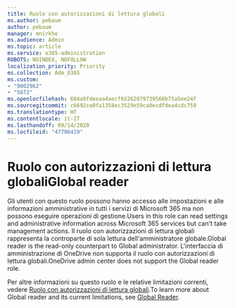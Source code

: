 ```yaml
---
title: Ruolo con autorizzazioni di lettura globali
ms.author: pebaum
author: pebaum
manager: mnirkhe
ms.audience: Admin
ms.topic: article
ms.service: o365-administration
ROBOTS: NOINDEX, NOFOLLOW
localization_priority: Priority
ms.collection: Adm_O365
ms.custom:
- "9002962"
- "5672"
ms.openlocfilehash: 684a9fdeeaa4aecf02262079739568b75a5ee24f
ms.sourcegitcommit: c6692ce0fa1358ec3529e59ca0ecdfdea4cdc759
ms.translationtype: HT
ms.contentlocale: it-IT
ms.lasthandoff: 09/14/2020
ms.locfileid: "47706419"
---
```

# <a name="global-reader"></a><span data-ttu-id="2e4ed-102">Ruolo con autorizzazioni di lettura globali</span><span class="sxs-lookup"><span data-stu-id="2e4ed-102">Global reader</span></span>

<span data-ttu-id="2e4ed-103">Gli utenti con questo ruolo possono hanno accesso alle impostazioni e alle informazioni amministrative in tutti i servizi di Microsoft 365 ma non possono eseguire operazioni di gestione.</span><span class="sxs-lookup"><span data-stu-id="2e4ed-103">Users in this role can read settings and administrative information across Microsoft 365 services but can't take management actions.</span></span> <span data-ttu-id="2e4ed-104">Il ruolo con autorizzazioni di lettura globali rappresenta la controparte di sola lettura dell'amministratore globale.</span><span class="sxs-lookup"><span data-stu-id="2e4ed-104">Global reader is the read-only counterpart to Global administrator.</span></span>
<span data-ttu-id="2e4ed-105">L'interfaccia di amministrazione di OneDrive non supporta il ruolo con autorizzazioni di lettura globali.</span><span class="sxs-lookup"><span data-stu-id="2e4ed-105">OneDrive admin center does not support the Global reader role.</span></span>

<span data-ttu-id="2e4ed-106">Per altre informazioni su questo ruolo e le relative limitazioni correnti, vedere [Ruolo con autorizzazioni di lettura globali](https://docs.microsoft.com/azure/active-directory/users-groups-roles/directory-assign-admin-roles#global-reader).</span><span class="sxs-lookup"><span data-stu-id="2e4ed-106">To learn more about Global reader and its current limitations, see [Global Reader](https://docs.microsoft.com/azure/active-directory/users-groups-roles/directory-assign-admin-roles#global-reader).</span></span>
